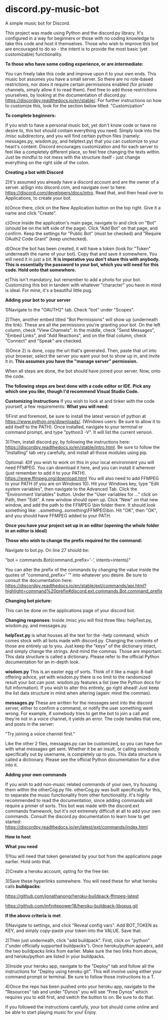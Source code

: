 # discord.py-music-bot
A simple music bot for Discord.


This project was made using Python and the discord.py library. It's configured in a way for beginners or those with no coding knowledge to take this code and host it themselves. Those who wish to improve this bot are encouraged to do so - the intent is to provide the most basic (yet customizable) functionality. 

**To those who have some coding experience, or are intermediate:**

You can freely take this code and improve upon it to your own ends. This music bot assumes you have a small server. So there are no role-based restrictions, nor does it require certain permissions enabled (for private channels, simply allow it to read them). Feel free to add those restrictions yourselves, by looking at the documentation of discord.py: https://discordpy.readthedocs.io/en/stable/. For further instructions on how to customize this, look for the section below titled: "Customization" 

**To complete beginners:**

If you wish to have a personal music bot, yet don't know code or have no desire to, this bot should contain everything you need. Simply look into the /misc subdirectory, and you will find certain python files (namely: messages.py, wisdom.py, and helptext.py) that you can customize to your heart's content. Discord encourages customization and for each server to feel like a completely different place, so feel free changing the texts within. Just be mindful to not mess with the structure itself - just change everything on the right side of the colon. 

**Creating a bot with Discord**

2)It's assumed you already have a discord account and are the owner of a server.
  a)Sign into discord.com, and navigate over to here: https://discord.com/developers/docs/intro.
  Read that, and then head over to Applications, to create your bot.
  
  b)Once there, click on the New Application button on the top right. Give it a name and click "Create".
  
  c)Once inside the application's main page, navigate to and click on "Bot" (should be on the left side of the page). Click "Add Bot" on that page, and confirm.
  Keep the settings for "Public Bot" (must be checked) and "Require OAuth2 Code Grant" (keep unchecked).
  
  d)Once the bot has been created, it will have a token (look for "Token" underneath the name of your bot). Copy that and save it somewhere. You will need it in just   a bit. **It is imperative you don't share this with anybody. This is essentially
  the password to your bot, which you will need for this code. Hold onto that somewhere.**
  
  e)This isn't mandatory, but remember to add a photo for your bot. Customizing this bot in tandem with whatever "character" you have in mind is ideal. For mine, it's   a beautiful little pug.

**Adding your bot to your server**  

1)Navigate to the "OAUTH2" tab. Check "bot" under "Scopes". 

2)Then, another embed titled "Bot Permissions" will show up (underneath the link). 
These are all the permissions you're granting your bot. 
On the left column, check "View Channels". In the middle, check "Send Messages", "Embed Links", and "Add Reactions", and on the final column, check "Connect" and "Speak" are checked.

3)Once 2) is done, copy the url that's generated. Then, paste that url into your browser, select the server you want your bot to show up in, and invite it in. **This assumes you have the "manage server" permission.**

When all steps are done, the bot should have joined your server. Now, onto the code.

**The following steps are best done with a code editor or IDE. Pick any which one you like, though I'd recommend Visual Studio Code.**

**Customizing Instructions**
If you wish to look at and tinker with the code yourself, a few requirements:
**What you will need:**

1)First and foremost, be sure to install the latest version of python at https://www.python.org/downloads/.
(Windows users: Be sure to allow it to add itself to the PATH). Once installed, navigate to your terminal or command prompt, and type "python3 -V". It will list the current version. 

3)Then, install discord.py, by following the instructions here: https://discordpy.readthedocs.io/en/stable/intro.html. Be sure to follow the "Installing" tab very carefully, and install all those modules using pip.

Optional: 4)If you wish to work on this in your local environment you will need FFMPEG. You can download it here, and you can install it wherever (just remember to add it to your PATH). https://www.ffmpeg.org/download.html
You will also need to add FFMPEG to your PATH (if you are on Windows 10). Hit your Windows key, type "Edit system variables", then navigate to the Advanced Tab. Click the "Environment Variables" button.
Under the "User variables for ..." click on Path, then "Edit". A new window should open up. Click "New" on that new window, and add the path to the FFMPEG \bin folder there. It should look something like: ..something\..something\FFMPEG\bin. 
Hit "OK", then "OK", and you should have FFMPEG added to your PATH.

**Once you have your project set up in an editor (opening the whole folder in an editor is ideal)**

**Those who wish to change the prefix required for the command:**

Navigate to bot.py. On line 27 should be:

"bot = commands.Bot(command_prefix='-', intents=intents)"

You can alter the prefix of the commands by changing the value inside the quotes of "command_prefix=' '" into whatever you desire. Be sure to consult the documentation here:
https://discordpy.readthedocs.io/en/stable/ext/commands/api.html?highlight=command%20prefix#discord.ext.commands.Bot.command_prefix

**Changing bot picture:**

This can be done on the applications page of your discord bot.

**Changing responses**:
Inside /misc you will find three files: helpText.py, wisdom.py, and messages.py. 

**helpText.py** is what houses all the text for the -help command, which comes stock with all bots made with discord.py. Changing the contents of those are entirely up to you. Just keep the "keys" of the dictionary intact, and simply change the strings. And mind the commas. Those are important. This data structure is called a dictionary. Please refer to the official Python documentation for an in-depth look.

**wisdom.py**
This is an easter egg of sorts. Think of it like a magic 8-ball offering advice, yet with wisdom.py there is no limit to the randomized result your bot can post.
wisdom.py features a list (see the Python docs for full information). If you wish to alter this entirely, go right ahead! Just keep the list data structure in mind when altering (again: mind the commas).

**messages.py**
These are written for the messages sent into the discord server, either to confirm a command, or notify the user something went wrong. For example, if somebody tries to get the bot to join a call and they're not in a voice channel, it yields an error. The code handles that one, and posts in the server:

"Try joining a voice channel first."

Like the other 2 files, messages.py can be customized, so you can have fun with what messages get sent. Whether it be an insult, or calling somebody specifically out by username, is completely up to you. This data structure is called a dictionary. Please see the official Python documentation for a dive into it.

**Adding your own commands**

If you wish to add non-music related commands of your own, try housing them within the otherCog.py file. otherCog.py was built specifically for this, to separate the music functionality from other functionality. It's highly recommended to read the documentation, since adding commands will require a primer of sorts. This bot was made with the discord.ext commands framework, but it's not extremely difficult at all to add your own commands. Consult the discord.py documentation to learn how to get started: https://discordpy.readthedocs.io/en/latest/ext/commands/index.html


 **How to host**
 
 **What you need**
 
 1)You will need that token generated by your bot from the applications page earlier. Hold onto that.
 
 2)Create a heroku account, opting for the free tier.
 
 3)Save these hyperlinks somewhere. You will need these for what heroku calls **buildpacks**:
 
 https://github.com/jonathanong/heroku-buildpack-ffmpeg-latest
 
 https://github.com/infinitepower18/heroku-buildpack-libopus.git
 
 **If the above criteria is met**
 
 1)Navigate to settings, and click "Reveal config vars". Add BOT_TOKEN as KEY, and simply copy-paste your token into the VALUE. Save that. 
 
 2)Then just underneath, click "add buildpack". First, click on "python" ("under officially supported buildpacks"). Once heroku/python appears, add the two buildpacks links from earlier. Make sure the two links from above, and heroku/python are listed in your buildpacks. 
 
 3)Inside your heroku app, navigate to the "Deploy" tab and follow all the instructions for "Deploy using heroku git". This will involve using either your command  prompt or terminal. Be sure to follow those instructions to a T.
 
 4)Once the repo has been pushed onto your heroku app, navigate to the "Resources" tab and under "Dynos" you will see "Free Dynos" which requires you to edit first, and switch the button to on. Be sure to do that.
 
 If you followed the instructions carefully, your bot should come online and be able to start playing music for you! Enjoy.
